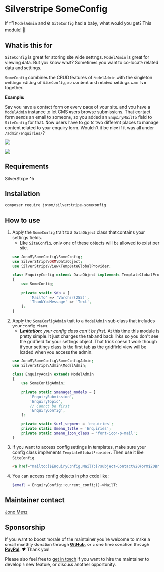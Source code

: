 # Silverstripe  SomeConfig

If 🗂️ `ModelAdmin` and ⚙️ `SiteConfig` had a baby, what would you get? This module! 🐣

## What is this for

`SiteConfig` is great for storing site wide settings. `ModelAdmin` is great for viewing data. But you know what? Sometimes you want to co-locate related data and settings.

`SomeConfig` combines the CRUD features of `ModelAdmin` with the singleton settings editing of `SiteConfig`, so content and related settings can live together.

**Example:**

Say you have a contact form on every page of your site, and you have a `ModelAdmin` instance to let CMS users browse submissions. That contact form sends an email to someone, so you added an `EnquiryMailTo` field to `SiteConfig` for that. Now users have to go to two different places to manage content related to your enquiry form. Wouldn't it be nice if it was all under `/admin/enquiries/`?

![](docs/images/modeladmin-topics.png)

![](docs/images/modeladmin-settings.png)

## Requirements

SilverStripe ^5

## Installation

```sh
composer require jonom/silverstripe-someconfig
```

## How to use

1. Apply the `SomeConfig` trait to a `DataObject` class that contains your settings fields.
    * Like `SiteConfig`, only one of these objects will be allowed to exist per site.
    ```php
    use JonoM\SomeConfig\SomeConfig;
    use SilverStripe\ORM\DataObject;
    use SilverStripe\View\TemplateGlobalProvider;

    class EnquiryConfig extends DataObject implements TemplateGlobalProvider
    {
        use SomeConfig;

        private static $db = [
            'MailTo' => 'Varchar(255)',
            'ThankYouMessage' => 'Text',
        ];
    }
    ```
2. Apply the `SomeConfigAdmin` trait to a `ModelAdmin` sub-class that includes your config class.
    * _**Limitation:** your config class can't be first._ At this time this module is pretty simple. It just changes the tab and back links so you don't see the gridfield for your settings object. That trick doesn't work though if your settings class is the first tab as the gridfield view will be loaded when you access the admin.
    ```php
    use JonoM\SomeConfig\SomeConfigAdmin;
    use SilverStripe\Admin\ModelAdmin;

    class EnquiryAdmin extends ModelAdmin
    {
        use SomeConfigAdmin;

        private static $managed_models = [
            'EnquirySubmission',
            'EnquiryTopic',
            // Cannot be first
            'EnquiryConfig',
        ];

        private static $url_segment = 'enquiries';
        private static $menu_title = 'Enquiries';
        private static $menu_icon_class = 'font-icon-p-mail';
    }
    ```
3. If you want to access config settings in templates, make sure your config class implements `TemplateGlobalProvider`. Then use it like `SiteConfig`.
    ```html
    <a href="mailto:{$EnquiryConfig.MailTo}?subject=Contact%20Form$20Broke">Email us</a>
    ```
4. You can access config objects in php code like:
    ```php
    $email = EnquiryConfig::current_config()->MailTo
    ```

## Maintainer contact

[Jono Menz](https://jonomenz.com)

## Sponsorship

If you want to boost morale of the maintainer you're welcome to make a small monthly donation through [**GitHub**](https://github.com/sponsors/jonom), or a one time donation through [**PayPal**](https://www.paypal.com/cgi-bin/webscr?cmd=_s-xclick&hosted_button_id=Z5HEZREZSKA6A). ❤️ Thank you!

Please also feel free to [get in touch](https://jonomenz.com) if you want to hire the maintainer to develop a new feature, or discuss another opportunity.
